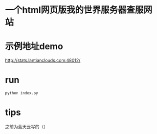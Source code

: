 # 一个html网页版我的世界服务器查服网站

# 示例地址demo

http://stats.lantianclouds.com:48012/

# run
```
python index.py
```

# tips

之前为蓝天云写的（）
